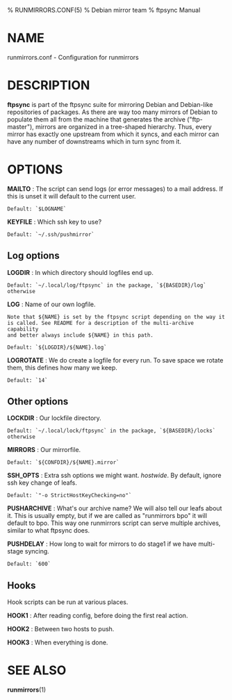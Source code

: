 % RUNMIRRORS.CONF(5)
% Debian mirror team
% ftpsync Manual

# NAME
runmirrors.conf - Configuration for runmirrors

# DESCRIPTION

**ftpsync** is part of the ftpsync suite for mirroring Debian and Debian-like
repositories of packages.  As there are way too many mirrors of Debian to populate
them all from the machine that generates the archive ("ftp-master"), mirrors are
organized in a tree-shaped hierarchy.  Thus, every mirror has exactly one upstream
from which it syncs, and each mirror can have any number of downstreams which in
turn sync from it.

# OPTIONS

**MAILTO**
:   The script can send logs (or error messages) to a mail address.
    If this is unset it will default to the current user.

    Default: `$LOGNAME`

**KEYFILE**
:   Which ssh key to use?

    Default: `~/.ssh/pushmirror`

## Log options

**LOGDIR**
:   In which directory should logfiles end up.

    Default: `~/.local/log/ftpsync` in the package, `${BASEDIR}/log` otherwise

**LOG**
:   Name of our own logfile.

    Note that ${NAME} is set by the ftpsync script depending on the way it
    is called. See README for a description of the multi-archive capability
    and better always include ${NAME} in this path.

    Default: `${LOGDIR}/${NAME}.log`

**LOGROTATE**
:   We do create a logfile for every run. To save space we rotate them, this
    defines how many we keep.

    Default: `14`

## Other options

**LOCKDIR**
:   Our lockfile directory.

    Default: `~/.local/lock/ftpsync` in the package, `${BASEDIR}/locks` otherwise

**MIRRORS**
:   Our mirrorfile.

    Default: `${CONFDIR}/${NAME}.mirror`

**SSH_OPTS**
:   Extra ssh options we might want. *hostwide*.
    By default, ignore ssh key change of leafs.

    Default: `"-o StrictHostKeyChecking=no"`

**PUSHARCHIVE**
:   What's our archive name? We will also tell our leafs about it.
    This is usually empty, but if we are called as "runmirrors bpo"
    it will default to bpo. This way one runmirrors script can serve
    multiple archives, similar to what ftpsync does.

**PUSHDELAY**
:   How long to wait for mirrors to do stage1 if we have multi-stage syncing.

    Default: `600`

## Hooks

Hook scripts can be run at various places.

**HOOK1**
:   After reading config, before doing the first real action.

**HOOK2**
:   Between two hosts to push.

**HOOK3**
:   When everything is done.

# SEE ALSO
**runmirrors**(1)
